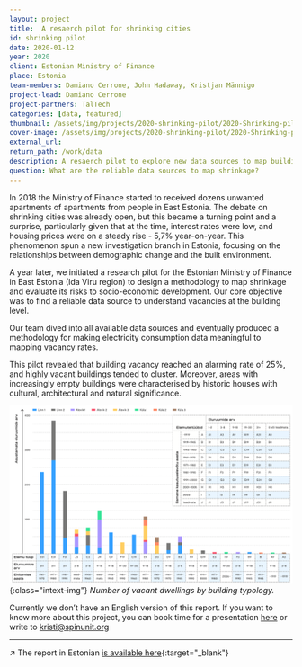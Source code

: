 ```yaml
---
layout: project
title:  A resaerch pilot for shrinking cities
id: shrinking pilot
date: 2020-01-12
year: 2020
client: Estonian Ministry of Finance
place: Estonia
team-members: Damiano Cerrone, John Hadaway, Kristjan Männigo
project-lead: Damiano Cerrone
project-partners: TalTech
categories: [data, featured]
thumbnail: /assets/img/projects/2020-shrinking-pilot/2020-Shrinking-pilot-0.jpg
cover-image: /assets/img/projects/2020-shrinking-pilot/2020-Shrinking-pilot-2.png
external_url:
return_path: /work/data
description: A resaerch pilot to explore new data sources to map building vacancies.
question: What are the reliable data sources to map shrinkage?
---
```


In 2018 the Ministry of Finance started to received dozens unwanted apartments of apartments from people in East Estonia. The debate on shrinking cities was already open, but this became a turning point and a surprise, particularly given that at the time, interest rates were low, and housing prices were on a steady rise - 5,7% year-on-year. This phenomenon spun a new investigation branch in Estonia, focusing on the relationships between demographic change and the built environment. 

A year later, we initiated a research pilot for the Estonian Ministry of Finance in East Estonia (Ida Viru region) to design a methodology to map shrinkage and evaluate its risks to socio-economic development. Our core objective was to find a reliable data source to understand vacancies at the building level.

Our team dived into all available data sources and eventually produced a methodology for making electricity consumption data meaningful to mapping vacancy rates.

This pilot revealed that building vacancy reached an alarming rate of 25%, and highly vacant buildings tended to cluster. Moreover, areas with increasingly empty buildings were characterised by historic houses with cultural, architectural and natural significance.

![Shrinking cities pilot 1](/assets/img/projects/2020-shrinking-pilot/2020-Shrinking-pilot-1.png){:class="intext-img"}
*Number of vacant dwellings by building typology.*


Currently we don’t have an English version of this report. If you want to know more about this project, you can book time for a presentation [here](https://fantastical.app/damianocerrone/meeting-op) or write to kristi@spinunit.org

---

&#8599;&#xFE0E; The report in Estonian [is available here](https://drive.google.com/file/d/1tgNreNvfE8bTjCNbHwIYKzTQWrNHLT8h/view?usp=sharing){:target="_blank"}